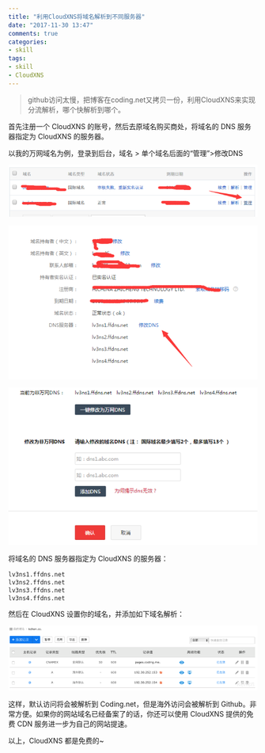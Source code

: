 ```yaml
---
title: "利用CloudXNS将域名解析到不同服务器"
date: "2017-11-30 13:47"
comments: true
categories:
- skill
tags:
- skill
- CloudXNS
---
```


> github访问太慢，把博客在coding.net又拷贝一份，利用CloudXNS来实现分流解析，哪个快解析到哪个。
<!-- more -->

首先注册一个 CloudXNS 的账号，然后去原域名购买商处，将域名的 DNS 服务器指定为 CloudXNS 的服务器。

以我的万网域名为例，登录到后台，域名 > 单个域名后面的“管理”>修改DNS

![dns-1](/images/dns-1.png)

![dns-2](/images/dns-2.png)



![dns-3](/images/dns-3.png)

将域名的 DNS 服务器指定为 CloudXNS 的服务器：

```
lv3ns1.ffdns.net
lv3ns2.ffdns.net
lv3ns3.ffdns.net
lv3ns4.ffdns.net
```

然后在 CloudXNS 设置你的域名，并添加如下域名解析：

![dns-4](/images/dns-4.jpg)

这样，默认访问将会被解析到 Coding.net，但是海外访问会被解析到 Github。非常方便。如果你的网站域名已经备案了的话，你还可以使用 CloudXNS 提供的免费 CDN 服务进一步为自己的网站提速。

以上，CloudXNS 都是免费的~